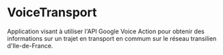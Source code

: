 # VoiceTransport

Application visant à utiliser l'API Google Voice Action pour obtenir des informations sur un trajet en transport en commum sur le réseau transilien d'Ile-de-France.
